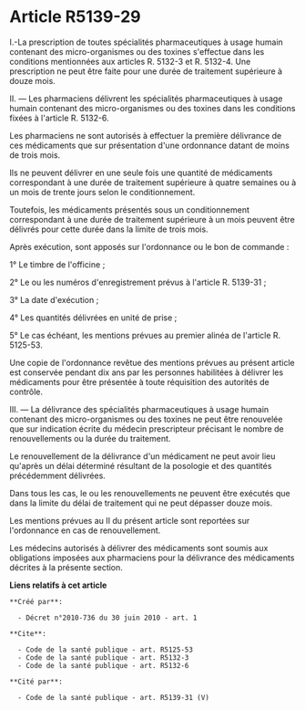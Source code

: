 # Article R5139-29

I.-La prescription de toutes spécialités pharmaceutiques à usage humain contenant des micro-organismes ou des toxines
s'effectue dans les conditions mentionnées aux articles R. 5132-3 et R. 5132-4. Une prescription ne peut être faite pour une
durée de traitement supérieure à douze mois. 

II. ― Les pharmaciens délivrent les spécialités pharmaceutiques à usage humain contenant des micro-organismes ou des toxines
dans les conditions fixées à l'article R. 5132-6. 

Les pharmaciens ne sont autorisés à effectuer la première délivrance de ces médicaments que sur présentation d'une ordonnance
datant de moins de trois mois. 

Ils ne peuvent délivrer en une seule fois une quantité de médicaments correspondant à une durée de traitement supérieure à
quatre semaines ou à un mois de trente jours selon le conditionnement. 

Toutefois, les médicaments présentés sous un conditionnement correspondant à une durée de traitement supérieure à un mois
peuvent être délivrés pour cette durée dans la limite de trois mois. 

Après exécution, sont apposés sur l'ordonnance ou le bon de commande : 

1° Le timbre de l'officine ; 

2° Le ou les numéros d'enregistrement prévus à l'article R. 5139-31 ; 

3° La date d'exécution ; 

4° Les quantités délivrées en unité de prise ; 

5° Le cas échéant, les mentions prévues au premier alinéa de l'article R. 5125-53.

Une copie de l'ordonnance revêtue des mentions prévues au présent article est conservée pendant dix ans par les personnes
habilitées à délivrer les médicaments pour être présentée à toute réquisition des autorités de contrôle. 

III. ― La délivrance des spécialités pharmaceutiques à usage humain contenant des micro-organismes ou des toxines ne peut
être renouvelée que sur indication écrite du médecin prescripteur précisant le nombre de renouvellements ou la durée du
traitement. 

Le renouvellement de la délivrance d'un médicament ne peut avoir lieu qu'après un délai déterminé résultant de la posologie
et des quantités précédemment délivrées. 

Dans tous les cas, le ou les renouvellements ne peuvent être exécutés que dans la limite du délai de traitement qui ne peut
dépasser douze mois. 

Les mentions prévues au II du présent article sont reportées sur l'ordonnance en cas de renouvellement. 

Les médecins autorisés à délivrer des médicaments sont soumis aux obligations imposées aux pharmaciens pour la délivrance des
médicaments décrites à la présente section.

**Liens relatifs à cet article**

	**Créé par**:

	  - Décret n°2010-736 du 30 juin 2010 - art. 1

	**Cite**:

	  - Code de la santé publique - art. R5125-53
	  - Code de la santé publique - art. R5132-3
	  - Code de la santé publique - art. R5132-6

	**Cité par**:

	  - Code de la santé publique - art. R5139-31 (V)
